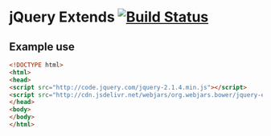 # jQuery Extends [![Build Status](https://travis-ci.org/stonexx/jquery-extends.svg?branch=master)](https://travis-ci.org/stonexx/jquery-extends)

## Example use

```html
<!DOCTYPE html>
<html>
<head>
<script src="http://code.jquery.com/jquery-2.1.4.min.js"></script>
<script src="http://cdn.jsdelivr.net/webjars/org.webjars.bower/jquery-extends/0.1.3/dist/jquery-extends.min.js"></script>
</head>
<body>
</body>
</html>
```
